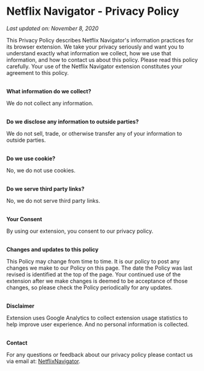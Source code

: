 # Netflix Navigator - Privacy Policy

_Last updated on: November 8, 2020_

This Privacy Policy describes Netflix Navigator's information practices for its browser extension. We take your privacy seriously and want you to understand exactly what information we collect, how we use that information, and how to contact us about this policy. Please read this policy carefully. Your use of the Netflix Navigator extension constitutes your agreement to this policy.
<br /><br />

**What information do we collect?**

We do not collect any information.
<br /><br />

**Do we disclose any information to outside parties?**

We do not sell, trade, or otherwise transfer any of your information to outside parties.
<br /><br />

**Do we use cookie?**

No, we do not use cookies.
<br /><br />

**Do we serve third party links?**

No, we do not serve third party links.
<br /><br />

**Your Consent**

By using our extension, you consent to our privacy policy.
<br /><br />

**Changes and updates to this policy**

This Policy may change from time to time. It is our policy to post any changes we make to our Policy on this page. The date the Policy was last revised is identified at the top of the page. Your continued use of the extension after we make changes is deemed to be acceptance of those changes, so please check the Policy periodically for any updates.
<br /><br />

**Disclaimer**

Extension uses Google Analytics to collect extension usage statistics to help improve user experience. And no personal information is collected.
<br /><br />

**Contact**

For any questions or feedback about our privacy policy please contact us via email at: [NetflixNavigator](mailto:dutiyesh.salunkhe@gmail.com).
